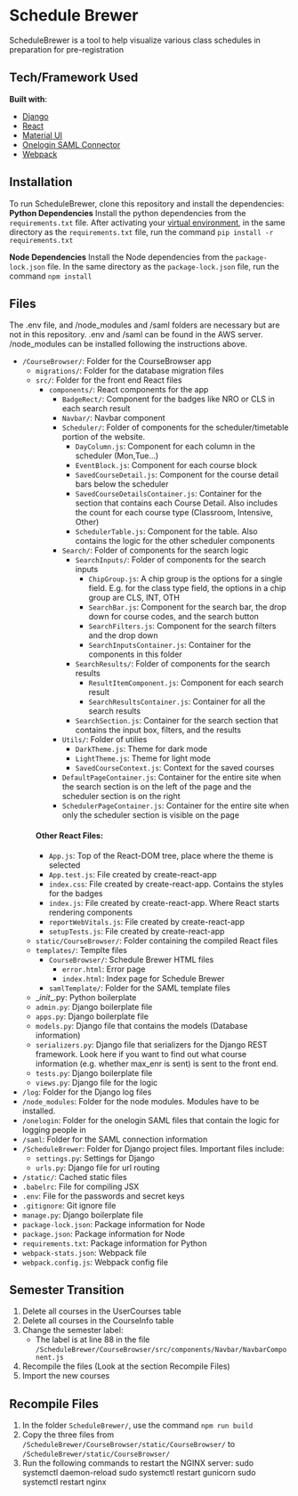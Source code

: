 # Schedule Brewer
ScheduleBrewer is a tool to help visualize various class schedules in preparation for pre-registration

## Tech/Framework Used

**Built with**:
- [Django](https://www.djangoproject.com)
- [React](https://reactjs.org)
- [Material UI](https://material-ui.com)
- [Onelogin SAML Connector](https://github.com/onelogin/python3-saml)
- [Webpack](https://webpack.js.org)

## Installation
To run ScheduleBrewer, clone this repository and install the dependencies: 
**Python Dependencies**
Install the python dependencies from the `requirements.txt` file. After activating your [virtual environment](https://packaging.python.org/guides/installing-using-pip-and-virtual-environments/), in the same directory as the `requirements.txt` file, run the command `pip install -r requirements.txt`

**Node Dependencies**
Install the Node dependencies from the `package-lock.json` file. In the same directory as the `package-lock.json` file, run the command `npm install`

## Files
The .env file, and /node_modules and /saml folders are necessary but are not in this repository. .env and /saml can be found in the AWS server. /node_modules can be installed following the instructions above. 
* `/CourseBrowser/`: Folder for the CourseBrowser app
    * `migrations/`: Folder for the database migration files
    * `src/`: Folder for the front end React files
        * `components/`: React components for the app
            * `BadgeRect/`: Component for the badges like NRO or CLS in each search result
            * `Navbar/`: Navbar component
            * `Scheduler/`: Folder of components for the scheduler/timetable portion of the website. 
                * `DayColumn.js`: Component for each column in the scheduler (Mon,Tue...)
                * `EventBlock.js`: Component for each course block
                * `SavedCourseDetail.js`: Component for the course detail bars below the scheduler
                * `SavedCourseDetailsContainer.js`: Container for the section that contains each Course Detail. Also includes the count for each course type (Classroom, Intensive, Other)
                * `SchedulerTable.js`: Component for the table. Also contains the logic for the other scheduler components
            * `Search/`: Folder of components for the search logic
                * `SearchInputs/`: Folder of components for the search inputs
                    * `ChipGroup.js`: A chip group is the options for a single field. E.g. for the class type field, the options in a chip group are CLS, INT, OTH
                    * `SearchBar.js`: Component for the search bar, the drop down for course codes, and the search button
                    * `SearchFilters.js`: Component for the search filters and the drop down
                    * `SearchInputsContainer.js`: Container for the components in this folder
                * `SearchResults/`: Folder of components for the search results
                    * `ResultItemComponent.js`: Component for each search result
                    * `SearchResultsContainer.js`:  Container for all the search results
                * `SearchSection.js`: Container for the search section that contains the input box, filters, and the results
            * `Utils/`: Folder of utilies
                * `DarkTheme.js`: Theme for dark mode
                * `LightTheme.js`: Theme for light mode
                * `SavedCourseContext.js`: Context for the saved courses
            * `DefaultPageContainer.js`: Container for the entire site when the search section is on the left of the page and the scheduler section is on the right
            * `SchedulerPageContainer.js`: Container for the entire site when only the scheduler section is visible on the page
        #### Other React Files: 
        * `App.js`: Top of the React-DOM tree, place where the theme is selected
        * `App.test.js`: File created by create-react-app
        * `index.css`: File created by create-react-app. Contains the styles for the badges
        * `index.js`: File created by create-react-app. Where React starts rendering components
        * `reportWebVitals.js`: File created by create-react-app
        * `setupTests.js`: File created by create-react-app
    * `static/CourseBrowser/`: Folder containing the compiled React files
    * `templates/`: Templte files
        * `CourseBrowser/`: Schedule Brewer HTML files
            * `error.html`: Error page
            * `index.html`: Index page for Schedule Brewer
        * `samlTemplate/`: Folder for the SAML template files
    * \__init__.py: Python boilerplate
    * `admin.py`: Django boilerplate file
    * `apps.py`: Django boilerplate file
    * `models.py`: Django file that contains the models (Database information)
    * `serializers.py`: Django file that serializers for the Django REST framework. Look here if you want to find out what course information (e.g. whether max_enr is sent) is sent to the front end. 
    * `tests.py`: Django boilerplate file
    * `views.py`: Django file for the logic
* `/log`: Folder for the Django log files
* `/node_modules`: Folder for the node modules. Modules have to be installed. 
* `/onelogin`: Folder for the onelogin SAML files that contain the logic for logging people in
* `/saml`: Folder for the SAML connection information
* `/ScheduleBrewer`: Folder for Django project files. Important files include: 
    * `settings.py`: Settings for Django
    * `urls.py`: Django file for url routing
* `/static/`: Cached static files
* `.babelrc`: File for compiling JSX
* `.env`: File for the passwords and secret keys
* `.gitignore`: Git ignore file
* `manage.py`: Django boilerplate file
* `package-lock.json`: Package information for Node
* `package.json`: Package information for Node
* `requirements.txt`: Package information for Python
* `webpack-stats.json`: Webpack file
* `webpack.config.js`: Webpack config file

## Semester Transition
1. Delete all courses in the UserCourses table
2. Delete all courses in the CourseInfo table
3. Change the semester label: 
    * The label is at line 88 in the file `/ScheduleBrewer/CourseBrowser/src/components/Navbar/NavbarComponent.js`
4. Recompile the files (Look at the section Recompile Files)
5. Import the new courses

## Recompile Files
1. In the folder `ScheduleBrewer/`, use the command `npm run build`
2. Copy the three files from `/ScheduleBrewer/CourseBrowser/static/CourseBrowser/` to `/ScheduleBrewer/static/CourseBrowser/`
3. Run the following commands to restart the NGINX server: 
    sudo systemctl daemon-reload
    sudo systemctl restart gunicorn
    sudo systemctl restart nginx

